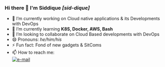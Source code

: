 ### Hi there 👋 I'm Siddique _[sid-dique]_

- 🔭 I’m currently working on Cloud native applications & its Developments with DevOps
- 🌱 I’m currently learning **K8S, Docker, AWS, Bash** 
- 👯 I’m looking to collaborate on Cloud Based developments with DevOps
- 😄 Pronouns: _he/him/his_
- ⚡ Fun fact: Fond of new gadgets & SitComs
- 📫 How to reach me: <br> [![e-mail](https://img.shields.io/badge/Gmail-D14836?style=for-the-badge&logo=gmail&logoColor=white)](mailto:siddiqueahmed.sa@gmail.com) 




<!--
**siddique-sa/siddique-sa** is a ✨ _special_ ✨ repository because its `README.md` (this file) appears on your GitHub profile.

Here are some ideas to get you started:

- 🔭 I’m currently working on ...
- 🌱 I’m currently learning ...
- 👯 I’m looking to collaborate on ...
- 🤔 I’m looking for help with ...
- 💬 Ask me about ...
- 📫 How to reach me: ...
- 😄 Pronouns: ...
- ⚡ Fun fact: ..
https://img.shields.io/badge/Docker-2CA5E0?style=for-the-badge&logo=docker&logoColor=white

https://img.shields.io/badge/LinkedIn-0077B5?style=for-the-badge&logo=linkedin&logoColor=white
[![e-mail](https://img.shields.io/badge/Gmail-D14836?style=for-the-badge&logo=gmail&logoColor=white)](siddiqueahmed.sa@gmail.com)
-->

